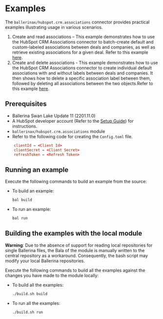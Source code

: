 # Examples

The `ballerinax/hubspot.crm.associations` connector provides practical examples illustrating usage in various scenarios.

1. Create and read associations –  This example demonstrates how to use the HubSpot CRM Associations connector to batch-create default and custom-labeled associations between deals and companies, as well as retrieve existing associations for a given deal. Refer to this example [here](https://github.com/ballerina-platform/module-ballerinax-hubspot.crm.associations/tree/main/examples/create-read-associations).
2. Create and delete associations - This example demonstrates how to use the HubSpot CRM Associations connector to create individual default associations with and without labels between deals and companies. It then shows how to delete a specific association label between them, followed by deleting all associations between the two objects.Refer to this example [here](https://github.com/ballerina-platform/module-ballerinax-hubspot.crm.associations/tree/main/examples/create-delete-associations).

## Prerequisites

- Ballerina Swan Lake Update 11 (2201.11.0)
- A HubSpot developer account (Refer to the [Setup Guide](https://github.com/ballerina-platform/module-ballerinax-hubspot.crm.associations/blob/main/ballerina/Readme.md#setup-guide)) for instructions.
- `ballerinax/hubspot.crm.associations` module
- Refer to the following code for creating the `Config.toml` file.

```toml  
    clientId = <Client Id>
    clientSecret = <Client Secret>
    refreshToken = <Refresh Token>
``` 

## Running an example

Execute the following commands to build an example from the source:

* To build an example:

    ```bash
    bal build
    ```

* To run an example:

    ```bash
    bal run
    ```

## Building the examples with the local module

**Warning**: Due to the absence of support for reading local repositories for single Ballerina files, the Bala of the module is manually written to the central repository as a workaround. Consequently, the bash script may modify your local Ballerina repositories.

Execute the following commands to build all the examples against the changes you have made to the module locally:

* To build all the examples:

    ```bash
    ./build.sh build
    ```

* To run all the examples:

    ```bash
    ./build.sh run
    ```
